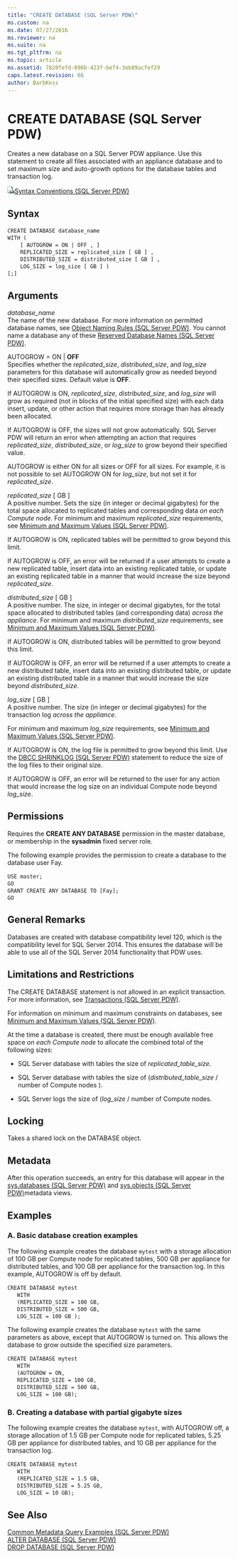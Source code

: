 ```yaml
---
title: "CREATE DATABASE (SQL Server PDW)"
ms.custom: na
ms.date: 07/27/2016
ms.reviewer: na
ms.suite: na
ms.tgt_pltfrm: na
ms.topic: article
ms.assetid: 7820fefd-896b-423f-bef4-3eb89acfef29
caps.latest.revision: 66
author: BarbKess
---
```

# CREATE DATABASE (SQL Server PDW)
Creates a new database on a SQL Server PDW appliance. Use this statement to create all files associated with an appliance database and to set maximum size and auto-growth options for the database tables and transaction log.  
  
![Topic link icon](../../mpp/sqlpdw/media/Topic_Link.gif "Topic_Link")[Syntax Conventions &#40;SQL Server PDW&#41;](../../mpp/sqlpdw/syntax-conventions-sql-server-pdw.md)  
  
## Syntax  
  
```  
CREATE DATABASE database_name   
WITH (   
    [ AUTOGROW = ON | OFF , ]   
    REPLICATED_SIZE = replicated_size [ GB ] ,  
    DISTRIBUTED_SIZE = distributed_size [ GB ] ,  
    LOG_SIZE = log_size [ GB ] )  
[;]  
```  
  
## Arguments  
*database_name*  
The name of the new database. For more information on permitted database names, see [Object Naming Rules &#40;SQL Server PDW&#41;](../../mpp/sqlpdw/object-naming-rules-sql-server-pdw.md). You cannot name a database any of these [Reserved Database Names &#40;SQL Server PDW&#41;](../../mpp/sqlpdw/reserved-database-names-sql-server-pdw.md).  
  
AUTOGROW = ON | **OFF**  
Specifies whether the *replicated_size*, *distributed_size*, and *log_size* parameters for this database will automatically grow as needed beyond their specified sizes. Default value is **OFF**.  
  
If AUTOGROW is ON, *replicated_size*, *distributed_size*, and *log_size* will grow as required (not in blocks of the initial specified size) with each data insert, update, or other action that requires more storage than has already been allocated.  
  
If AUTOGROW is OFF, the sizes will not grow automatically. SQL Server PDW will return an error when attempting an action that requires *replicated_size*, *distributed_size*, or *log_size* to grow beyond their specified value.  
  
AUTOGROW is either ON for all sizes or OFF for all sizes. For example, it is not possible to set AUTOGROW ON for *log_size*, but not set it for *replicated_size*.  
  
*replicated_size* [ GB ]  
A positive number. Sets the size (in integer or decimal gigabytes) for the total space allocated to replicated tables and corresponding data *on each Compute node*. For minimum and maximum *replicated_size* requirements, see [Minimum and Maximum Values &#40;SQL Server PDW&#41;](../../mpp/sqlpdw/minimum-and-maximum-values-sql-server-pdw.md).  
  
If AUTOGROW is ON, replicated tables will be permitted to grow beyond this limit.  
  
If AUTOGROW is OFF, an error will be returned if a user attempts to create a new replicated table, insert data into an existing replicated table, or update an existing replicated table in a manner that would increase the size beyond *replicated_size*.  
  
*distributed_size* [ GB ]  
A positive number. The size, in integer or decimal gigabytes, for the total space allocated to distributed tables (and corresponding data) *across the appliance*. For minimum and maximum *distributed_size* requirements, see [Minimum and Maximum Values &#40;SQL Server PDW&#41;](../../mpp/sqlpdw/minimum-and-maximum-values-sql-server-pdw.md).  
  
If AUTOGROW is ON, distributed tables will be permitted to grow beyond this limit.  
  
If AUTOGROW is OFF, an error will be returned if a user attempts to create a new distributed table, insert data into an existing distributed table, or update an existing distributed table in a manner that would increase the size beyond *distributed_size*.  
  
*log_size* [ GB ]  
A positive number. The size (in integer or decimal gigabytes) for the transaction log *across the appliance*.  
  
For minimum and maximum *log_size* requirements, see [Minimum and Maximum Values &#40;SQL Server PDW&#41;](../../mpp/sqlpdw/minimum-and-maximum-values-sql-server-pdw.md).  
  
If AUTOGROW is ON, the log file is permitted to grow beyond this limit. Use the [DBCC SHRINKLOG &#40;SQL Server PDW&#41;](../../mpp/sqlpdw/dbcc-shrinklog-sql-server-pdw.md) statement to reduce the size of the log files to their original size.  
  
If AUTOGROW is OFF, an error will be returned to the user for any action that would increase the log size on an individual Compute node beyond *log_size*.  
  
## Permissions  
Requires the **CREATE ANY DATABASE** permission in the master database, or membership in the **sysadmin** fixed server role.  
  
The following example provides the permission to create a database to the database user Fay.  
  
```  
USE master;  
GO  
GRANT CREATE ANY DATABASE TO [Fay];  
GO  
```  
  
## General Remarks  
Databases are created with database compatibility level 120, which is the compatibility level for SQL Server 2014. This ensures the database will be able to use all of the SQL Server 2014 functionality that PDW uses.  
  
## Limitations and Restrictions  
The CREATE DATABASE statement is not allowed in an explicit transaction. For more information, see [Transactions &#40;SQL Server PDW&#41;](../../mpp/sqlpdw/transactions-sql-server-pdw.md).  
  
For information on minimum and maximum constraints on databases, see [Minimum and Maximum Values &#40;SQL Server PDW&#41;](../../mpp/sqlpdw/minimum-and-maximum-values-sql-server-pdw.md).  
  
At the time a database is created, there must be enough available free space *on each Compute node* to allocate the combined total of the following sizes:  
  
-   SQL Server database with tables the size of *replicated_table_size*.  
  
-   SQL Server database with tables the size of (*distributed_table_size* / number of Compute nodes ).  
  
-   SQL Server logs the size of (*log_size* / number of Compute nodes.  
  
## Locking  
Takes a shared lock on the DATABASE object.  
  
## Metadata  
After this operation succeeds, an entry for this database will appear in the [sys.databases &#40;SQL Server PDW&#41;](../../mpp/sqlpdw/sys-databases-sql-server-pdw.md) and [sys.objects &#40;SQL Server PDW&#41;](../../mpp/sqlpdw/sys-objects-sql-server-pdw.md)metadata views.  
  
## Examples  
  
### A. Basic database creation examples  
The following example creates the database `mytest` with a storage allocation of 100 GB per Compute node for replicated tables, 500 GB per appliance for distributed tables, and 100 GB per appliance for the transaction log. In this example, AUTOGROW is off by default.  
  
```  
CREATE DATABASE mytest  
   WITH   
   (REPLICATED_SIZE = 100 GB,  
   DISTRIBUTED_SIZE = 500 GB,  
   LOG_SIZE = 100 GB );  
```  
  
The following example creates the database `mytest` with the same parameters as above, except that AUTOGROW is turned on. This allows the database to grow outside the specified size parameters.  
  
```  
CREATE DATABASE mytest  
   WITH   
   (AUTOGROW = ON,  
   REPLICATED_SIZE = 100 GB,  
   DISTRIBUTED_SIZE = 500 GB,  
   LOG_SIZE = 100 GB);  
```  
  
### B. Creating a database with partial gigabyte sizes  
The following example creates the database `mytest`, with AUTOGROW off, a storage allocation of 1.5 GB per Compute node for replicated tables, 5.25 GB per appliance for distributed tables, and 10 GB per appliance for the transaction log.  
  
```  
CREATE DATABASE mytest  
   WITH   
   (REPLICATED_SIZE = 1.5 GB,  
   DISTRIBUTED_SIZE = 5.25 GB,  
   LOG_SIZE = 10 GB);  
```  
  
## See Also  
[Common Metadata Query Examples &#40;SQL Server PDW&#41;](../../mpp/sqlpdw/common-metadata-query-examples-sql-server-pdw.md)  
[ALTER DATABASE &#40;SQL Server PDW&#41;](../../mpp/sqlpdw/alter-database-sql-server-pdw.md)  
[DROP DATABASE &#40;SQL Server PDW&#41;](../../mpp/sqlpdw/drop-database-sql-server-pdw.md)  
  
